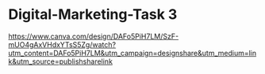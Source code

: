 # Digital-Marketing-Task 3

https://www.canva.com/design/DAFo5PiH7LM/SzF-mUO4gAxVHdxYTsS5Zg/watch?utm_content=DAFo5PiH7LM&utm_campaign=designshare&utm_medium=link&utm_source=publishsharelink
